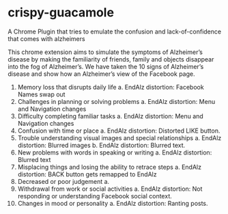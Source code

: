# crispy-guacamole

A Chrome Plugin that tries to emulate the confusion and lack-of-confidence that comes with alzheimers

This chrome extension aims to simulate the symptoms of Alzheimer’s disease by making the familiarity of friends, family and objects disappear into the fog of Alzheimer’s.
We have taken the 10 signs of Alzheimer’s disease and show how an Alzheimer’s view of the Facebook page.

1.	Memory loss that disrupts daily life
    a.	EndAlz distortion: Facebook Names swap out
2.	Challenges in planning or solving problems
    a.	EndAlz distortion: Menu and Navigation changes
3.	Difficulty completing familiar tasks 
    a.	EndAlz distortion: Menu and Navigation changes
4.	Confusion with time or place
    a.	EndAlz distortion: Distorted LIKE button.
5.	Trouble understanding visual images and special relationships
    a.	EndAlz distortion: Blurred images
    b.	EndAlz distortion: Blurred text.
6.	New problems with words in speaking or writing
    a.	EndAlz distortion: Blurred text
7.	Misplacing things and losing the ability to retrace steps
    a.	EndAlz distortion: BACK button gets remapped to EndAlz
8.	Decreased or poor judgement
    a.	
9.	Withdrawal from work or social activities
    a.	EndAlz distortion: Not responding or understanding Facebook social context.
10.	Changes in mood or personality
    a.	EndAlz distortion: Ranting posts.
